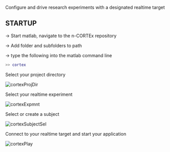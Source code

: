 Configure and drive research experiments with a designated realtime target

## STARTUP
-> Start matlab, navigate to the n-CORTEx repository

-> Add folder and subfolders to path

-> type the following into the matlab command line

```matlab
>> cortex
```

Select your project directory

![cortexProjDir](https://github.com/Neural-Control-Engineering/n-CORTEx/assets/108840201/ae41d24b-7853-4dee-a530-5264dee60e38)

Select your realtime experiment

![cortexExpmnt](https://github.com/Neural-Control-Engineering/n-CORTEx/assets/108840201/a90a13ef-e759-4ff7-98b2-90d0de67af38)

Select or create a subject

![cortexSubjectSel](https://github.com/Neural-Control-Engineering/n-CORTEx/assets/108840201/c56c0b45-9f04-4a3d-bec6-861439159145)

Connect to your realtime target and start your application

![cortexPlay](https://github.com/Neural-Control-Engineering/n-CORTEx/assets/108840201/7e671f4a-b38e-4e6b-9c88-6ab1943f8d58)


